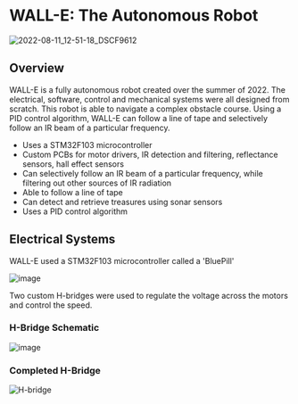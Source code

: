 # WALL-E: The Autonomous Robot

![2022-08-11_12-51-18_DSCF9612](https://user-images.githubusercontent.com/90156617/215256325-1261d440-5ce0-4ecf-99e1-d4bb00e4c9b6.jpg)

## Overview

WALL-E is a fully autonomous robot created over the summer of 2022. The electrical, software, control and mechanical systems were all designed from scratch. 
This robot is able to navigate a complex obstacle course. Using a PID control algorithm, WALL-E can follow a line of tape and selectively follow 
an IR beam of a particular frequency.

- Uses a STM32F103 microcontroller
- Custom PCBs for motor drivers, IR detection and filtering, reflectance sensors, hall effect sensors
- Can selectively follow an IR beam of a particular frequency, while filtering out other sources of IR radiation
- Able to follow a line of tape
- Can detect and retrieve treasures using sonar sensors
- Uses a PID control algorithm

## Electrical Systems

WALL-E used a STM32F103 microcontroller called a 'BluePill'

![image](https://user-images.githubusercontent.com/90156617/215257518-310829b8-6c9a-48dc-aee1-53e703d799d9.png)

Two custom H-bridges were used to regulate the voltage across the motors and control the speed.

### H-Bridge Schematic
![image](https://user-images.githubusercontent.com/90156617/215257237-e4514968-7203-48ac-a97c-dcf0fc806a89.png)

### Completed H-Bridge
![H-bridge](https://user-images.githubusercontent.com/90156617/215257372-e1361b31-3d71-4b29-b6b2-94d62bb28196.jpg)

